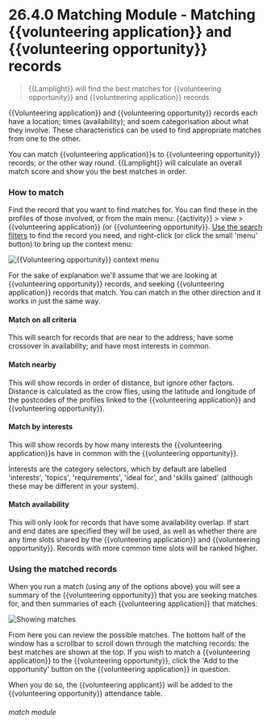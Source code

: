 # 26.4.0 Matching Module - Matching {{volunteering application}} and {{volunteering opportunity}} records

> {{Lamplight}} will find the best matches for {{volunteering opportunity}} and {{volunteering application}} records

{{Volunteering application}} and {{volunteering opportunity}} records each have a location; times (availability); and soem categorisation about what they involve.  These characteristics can be used to find appropriate matches from one to the other.

You can match {{volunteering application}}s to {{volunteering opportunity}} records; or the other way round.  {{Lamplight}} will calculate an overall match score and show you the best matches in order.

### How to match

Find the record that you want to find matches for.  You can find these in the profiles of those involved, or from the main menu: {{activity}} > view > {{volunteering application}} (or {{volunteering opportunity}}.  [Use the search filters](/help/index/p/26.3.0) to find the record you need, and right-click (or click the small 'menu' button) to bring up the context menu:

![{{Volunteering opportunity}} context menu](26.3.0c.PNG)

For the sake of explanation we'll assume that we are looking at {{volunteering opportunity}} records, and seeking {{volunteering application}} records that match.  You can match in the other direction and it works in just the same way.

#### Match on all criteria

This will search for records that are near to the address; have some crossover in availability; and have most interests in common.

#### Match nearby

This will show records in order of distance, but ignore other factors.  Distance is calculated as the crow flies, using the latitude and longitude of the postcodes of the profiles linked to the {{volunteering application}} and {{volunteering opportunity}}.

#### Match by interests

This will show records by how many interests the {{volunteering application}}s have in common with the {{volunteering opportunity}}.

Interests are the category selectors, which by default are labelled 'interests', 'topics', 'requirements', 'ideal for', and 'skills gained' (although these may be different in your system).

#### Match availability

This will only look for records that have some availability overlap.  If start and end dates are specified they will be used, as well as whether there are any time slots shared by the {{volunteering application}} and {{volunteering opportunity}}.  Records with more common time slots will be ranked higher.


### Using the matched records

When you run a match (using any of the options above) you will see a summary of the {{volunteering opportunity}} that you are seeking matches for, and then summaries of each {{volunteering application}} that matches:

![Showing matches](26.4.0a.PNG)

From here you can review the possible matches.  The bottom half of the window has a scrollbar to scroll down through the matching records: the best matches are shown at the top.  If you wish to match a {{volunteering application}} to the {{volunteering opportunity}}, click the 'Add to the opportunity' button on the {{volunteering application}} in question.

When you do so, the {{volunteering applicant}} will be added to the {{volunteering opportunity}} attendance table.


###### match module

